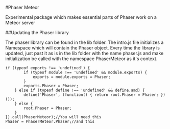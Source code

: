 #Phaser Meteor

Experimental package which makes essential parts of Phaser work on a Meteor server

##Updating the Phaser library

The phaser library can be found in the lib folder. The intro.js file initializes a Namespace which will contain the Phaser object.
Every time the library is updated, just past it as is in the lib folder with the name phaser.js and make initialization be called with the namespace PhaserMeteor as it's context.

    if (typeof exports !== 'undefined') {
            if (typeof module !== 'undefined' && module.exports) {
                exports = module.exports = Phaser;
            }
            exports.Phaser = Phaser;
        } else if (typeof define !== 'undefined' && define.amd) {
            define('Phaser', (function() { return root.Phaser = Phaser; }) ());
        } else {
            root.Phaser = Phaser;
        }
    }).call(PhaserMeteor);//You will need this
    Phaser = PhaserMeteor.Phaser;//and this